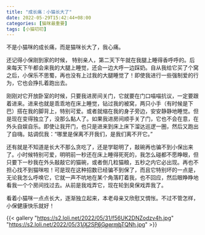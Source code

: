 ```yaml
---
title: "成长痛：小猫长大了"
date: 2022-05-29T15:42:44+08:00
categories: [猫咪最重要]
tags: [小猫叨叨]
---
```


不是小猫咪的成长痛，而是猫咪长大了，我心痛。

还记得小保刚到家的时候， 特别亲人，第二天下午就在我腿上睡得香呼呼的。后来每天下午都会来我的大腿上睡觉，还会一边大呼一边踩奶。自从我给它买了个窝之后，小保乐不思蜀，再也没有上过我的大腿睡觉了！即使我进行一些强制爱的行为，它也会挣扎着跑出去。

<!--more-->

刚刚对它开放卧室的时候，只要我进房间关门，它就要在门口喵喵抗议，一定要跟着进来。进来也就是乖乖地在床上睡觉，钻过我的被窝，两只小手（有时候是下巴）搭在我的脚背上，特别可爱。或者就缩在我的身子旁边，安安静静地睡觉。但是现在变得独立了，没那么黏人了。如果我进房间顺手关了门，它也不会在意，在外头自娱自乐。即使让我开门，也只是进来到床上床下溜达巡逻一圈，然后又跑出了自嗨。姑调侃我：“哪里是保离不开我们，是我们离不开它。”

还有就是不知道是长大不那么贪吃了，还是学聪明了，敲碗再也骗不到小保出来了。小时候特别可爱，明明前一秒还在床上睡得死死的，我怎么碰都不愿睁眼，但只要下一秒我在外头敲敲它的猫碗，或者倒几粒猫粮，五秒之内它必出现。再也不担心找不到猫咪啦！可是现在这种招数已经骗不到保了，而且它特别坏的一点是，无论我怎么呼唤它，它就一声不吭地在某个角落盯着我，也不回应，然后眼睁睁地看我一个个房间找过去。从前是我戏弄它，现在轮到臭保戏弄我了。

看着小猫咪一点点长大，逐渐独立起来，本老母亲又欣慰又惆怅。不过不管怎样，小保健康快乐就好！

{{< gallery "https://s2.loli.net/2022/05/31/f56UK2DNZodzv4h.jpg" "https://s2.loli.net/2022/05/31/X2SP6GqermbTQNh.jpg" >}}

<center style="font-size:10px;margin-top:-25px;color:gray">穿衣一小时，拍照一分钟</center>
